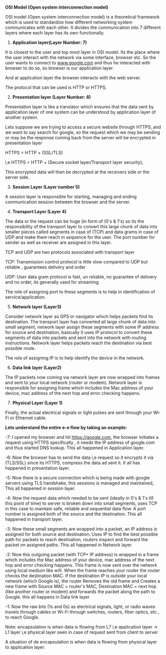 **OSI Model (Open system interconnection model)**

OSI model (Open system interconnection model) is a theoretical framework which is used to standardize how
different networking system communicates with each other. It divides the communication into 7 different layers where each layer has its own functionally.


1) **Application layer(Layer Number: 7)**

It is closest to the user and top most layer in OSI model. Its the place where the user interact with the
network via some interface, browser etc. So the user wants to connect to www.google.com and thus he interacted
with browser to do so, so browser is our application layer.

And at application layer the browser interacts with the web server.

The protocol that can be used is HTTP or HTTPS.


2) **Presentation layer (Layer Number: 6)**

Presentation layer is like a translator which ensures that the data sent by application layer of one
system can be understood by application layer of another system.

Lets suppose we are trying to access a secure website through HTTPS, and we want to say
search for google, so the request which we may be sending or may be the response coming back from the server
will be encrypted in presentation layer

HTTPS = HTTP + (SSL/TLS)

i,e HTTPS = HTTP + (Secure socket layer/Transport layer security),

This encrypted data will then be decrypted at the receivers side or the server side.


3) **Session Layer (Layer number 5)**

A session layer is responsible for starting, managing and ending communication session between the browser
and the server.


4) **Transport Layer (Layer 4)**

The data or the request can be huge (in form of (0's & 1's) so its the responsibility of the transport layer to convert this large chunk of data into smaller pieces called segments in case of (TCP) and data grams in case of UDP and make them reach in sequence for the user.
The port number for sender as well as receiver are assigned in this layer.

TCP and UDP are two protocols associated with transport layer 

TCP: Transmission control protocol is little slow compared to UDP but reliable , guarantees delivery and order

UDP: User data gram protocol is fast, un reliable, no guarantee of delivery and no order, its generally
used for streaming.

The role of assigning port to these segments is to help in identification of service/application.


5) **Network layer (Layer3)**

Consider network layer as GPS or navigator which helps packets find its destination.
The transport layer has converted all large chunk of data into small segment, network layer assign these
segments with some IP address for source and destination, basically it uses IP protocol to convert these segments of data
into packets and sent into the network with routing instructions.
Network layer helps packets reach the destination via best possible route.

The role of assigning IP is to help identify the device in the network.

6) **Data link layer (Layer2)**

The IP packets now coming via network layer are now wrapped into frames and sent to your local network (router or modem).
Network layer is responsible for assigning frame which includes the Mac address of your device,
mac address of the next hop and error checking happens.


7) **Physical Layer (Layer 1)**

Finally, the actual electrical signals or light pulses are sent through your Wi-Fi or Ethernet cable.


**Lets understand the entire e-e flow by taking an example:**

-7: I opened my browser and hit https://google.com, the browser initiates a request using HTTPS specifically ,
it needs the IP address of google.com and thus started DNS lookup. This all happened in Application layer.

-6: Now the browser has to send the data i,e request so it encrypts it via (TLS/SSL) since its HTTPS, compress the data ad sent it. It all has happened in presentation layer.

-5: Now there is a secure connection which is being made with google servers using TLS handshake,
this sessions is managed and maintained, This all happened in session layer.

-4: Now the request data which needed to be sent (ideally in 0's & 1's till this point of time) to server is broken down into small segments, uses TCP in this case to maintain safe, reliable and sequential data flow. A port number is assigned both of the source and the destination. This all happened in transport layer.

-3: Now these small segments are wrapped into a packet, an IP address is assigned for both source and destination.
Uses IP to find the best possible path for packets to reach destination, routers inspect and forward the packet
on assigned paths. This all happened in Network layer.

-2: Now this outgoing packet (with TCP+ IP address) is wrapped in a frame which includes the Mac address of your device,
mac address of the next hop and error checking happens. This frame is now sent over the network using local medium
like wifi. When the frame reaches your router the router checks the destination MAC. If the destination IP is outside
your local network (which Google is), the router Removes the old frame and Creates a new frame with Source MAC = router's MAC, 
Destination MAC = next hop (like another router or modem) and forwards the packet along the path to Google. this all happens in Data link layer

-1: Now the raw bits (1s and 0s) as electrical signals, light, or radio waves travels through cables or Wi-Fi through switches, routers, fiber optics, etc., to reach Google.


Note: encapsulation is when data is flowing from L7 i,e application layer -> L1 layer i,e physical layer seen in case of
request sent from client to server 

A situation of de encapsulation is when data is flowing from physical layer to application layer.










